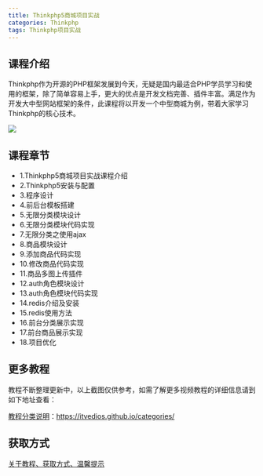 ```yaml
---
title: Thinkphp5商城项目实战
categories: Thinkphp
tags: Thinkphp项目实战
---
```


## 课程介绍

Thinkphp作为开源的PHP框架发展到今天，无疑是国内最适合PHP学员学习和使用的框架，除了简单容易上手，更大的优点是开发文档完善、插件丰富。满足作为开发大中型网站框架的条件，此课程将以开发一个中型商城为例，带着大家学习Thinkphp的核心技术。

![](http://oqn6ggw87.bkt.clouddn.com/Thinkphp5商城项目实战.png)

<!--more-->

## 课程章节

- 1.Thinkphp5商城项目实战课程介绍
- 2.Thinkphp5安装与配置
- 3.程序设计
- 4.前后台模板搭建
- 5.无限分类模块设计
- 6.无限分类模块代码实现
- 7.无限分类之使用ajax
- 8.商品模块设计
- 9.添加商品代码实现
- 10.修改商品代码实现
- 11.商品多图上传插件
- 12.auth角色模块设计
- 13.auth角色模块代码实现
- 14.redis介绍及安装
- 15.redis使用方法
- 16.前台分类展示实现
- 17.前台商品展示实现
- 18.项目优化

## 更多教程

教程不断整理更新中，以上截图仅供参考，如需了解更多视频教程的详细信息请到如下地址查看：

[教程分类说明](https://itvedios.github.io/categories/)：<https://itvedios.github.io/categories/>

## 获取方式

[关于教程、获取方式、温馨提示](https://itvedios.github.io/about/)